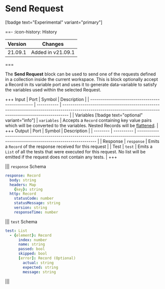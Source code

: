 # Send Request

[!badge text="Experimental" variant="primary"]

==- :icon-history: History

| Version | Changes           |
| ------- | ----------------- |
| 21.09.1 | Added in v21.09.1 |

===

The **Send Request** block can be used to send one of the requests defined in a collection inside the current workspace.
This is block optionally accept a Record in its variable port and uses it to generate data-variable to satisfy the variables used within the selected Request.

+++ Input
| Port                                              | Symbol      | Description                                                                                                                                                     |
| ------------------------------------------------- | ----------- | --------------------------------------------------------------------------------------------------------------------------------------------------------------- |
| Variables [!badge text="optional" variant="info"] | `variables` | Accepts a `Record` containing key value pairs which will be converted to the variables. Nested Records will be [flattened](https://www.npmjs.com/package/flat). |
+++ Output
| Port     | Symbol     | Description                                                                                                                             |
| -------- | ---------- | --------------------------------------------------------------------------------------------------------------------------------------- |
| Response | `response` | Emits a `Record` of the response received for this request                                                                              |
| Test     | `test`     | Emits a `List` of all the tests that were executed for this request. No list will be emitted if the request does not contain any tests. |
+++

||| `response` Schema
```yaml
response: Record
  body: string
  headers: Map
    {key}: string
  http: Record
    statusCode: number
    statusMessage: string
    version: string
    responseTime: number
```
||| `test` Schema
```yaml
test: List
  - {element}: Record
      index: number
      name: string
      passed: bool
      skipped: bool
      [error]: Record (Optional)
        actual: string
        expected: string
        message: string
```
|||